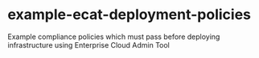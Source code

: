 # example-ecat-deployment-policies
Example compliance policies which must pass before deploying infrastructure using Enterprise Cloud Admin Tool
